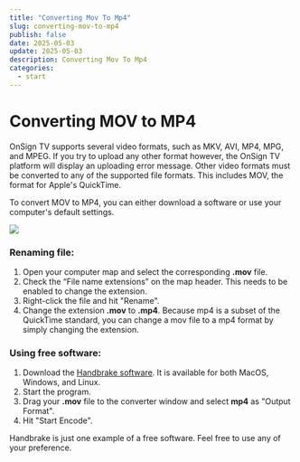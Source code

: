 ```yaml
---
title: "Converting Mov To Mp4"
slug: converting-mov-to-mp4
publish: false
date: 2025-05-03
update: 2025-05-03
description: Converting Mov To Mp4
categories:
  - start
---
```


Converting MOV to MP4
=====================

OnSign TV supports several video formats, such as MKV, AVI, MP4, MPG, and MPEG. If you try to upload any other format however, the OnSign TV platform will display an uploading error message. Other video formats must be converted to any of the supported file formats. This includes MOV, the format for Apple's QuickTime.

To convert MOV to MP4, you can either download a software or use your computer's default settings.

![](https://static.helpjuice.com/helpjuice_production/uploads/upload/image/23821/direct/1731595785764/convert-mov-to-mp4_1.png)

### Renaming file:

1. Open your computer map and select the corresponding **.mov** file.
2. Check the “File name extensions” on the map header. This needs to be enabled to change the extension.
3. Right-click the file and hit "Rename".
4. Change the extension **.mov** to **.mp4**. Because mp4 is a subset of the QuickTime standard, you can change a mov file to a mp4 format by simply changing the extension.

### Using free software:

1. Download the [Handbrake software](https://handbrake.fr/downloads.php). It is available for both MacOS, Windows, and Linux.
2. Start the program.
3. Drag your **.mov** file to the converter window and select **mp4** as "Output Format".
4. Hit "Start Encode".

Handbrake is just one example of a free software. Feel free to use any of your preference.
